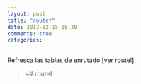 ```yaml
---
layout: post
title: "routef"
date: 2013-12-15 18:39
comments: true
categories: 
---
```

Refresca las tablas de enrutado [ver routel]

>~# routef

